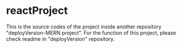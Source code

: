 # reactProject

This is the source codes of the project inside another repository "deployVersion-MERN project". For the function of this project, please check readme in "deployVersion" repository.
